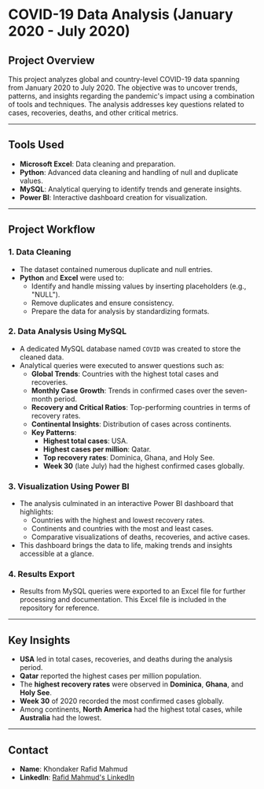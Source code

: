 # COVID-19 Data Analysis (January 2020 - July 2020)

## **Project Overview**
This project analyzes global and country-level COVID-19 data spanning from January 2020 to July 2020. The objective was to uncover trends, patterns, and insights regarding the pandemic's impact using a combination of tools and techniques. The analysis addresses key questions related to cases, recoveries, deaths, and other critical metrics.

---

## **Tools Used**
- **Microsoft Excel**: Data cleaning and preparation.
- **Python**: Advanced data cleaning and handling of null and duplicate values.
- **MySQL**: Analytical querying to identify trends and generate insights.
- **Power BI**: Interactive dashboard creation for visualization.

---

## **Project Workflow**

### **1. Data Cleaning**
- The dataset contained numerous duplicate and null entries.
- **Python** and **Excel** were used to:
  - Identify and handle missing values by inserting placeholders (e.g., "NULL").
  - Remove duplicates and ensure consistency.
  - Prepare the data for analysis by standardizing formats.

### **2. Data Analysis Using MySQL**
- A dedicated MySQL database named `COVID` was created to store the cleaned data.
- Analytical queries were executed to answer questions such as:
  - **Global Trends**: Countries with the highest total cases and recoveries.
  - **Monthly Case Growth**: Trends in confirmed cases over the seven-month period.
  - **Recovery and Critical Ratios**: Top-performing countries in terms of recovery rates.
  - **Continental Insights**: Distribution of cases across continents.
  - **Key Patterns**:
    - **Highest total cases**: USA.
    - **Highest cases per million**: Qatar.
    - **Top recovery rates**: Dominica, Ghana, and Holy See.
    - **Week 30** (late July) had the highest confirmed cases globally.

### **3. Visualization Using Power BI**
- The analysis culminated in an interactive Power BI dashboard that highlights:
  - Countries with the highest and lowest recovery rates.
  - Continents and countries with the most and least cases.
  - Comparative visualizations of deaths, recoveries, and active cases.
- This dashboard brings the data to life, making trends and insights accessible at a glance.

### **4. Results Export**
- Results from MySQL queries were exported to an Excel file for further processing and documentation. This Excel file is included in the repository for reference.

---

## **Key Insights**
- **USA** led in total cases, recoveries, and deaths during the analysis period.
- **Qatar** reported the highest cases per million population.
- The **highest recovery rates** were observed in **Dominica**, **Ghana**, and **Holy See**.
- **Week 30** of 2020 recorded the most confirmed cases globally.
- Among continents, **North America** had the highest total cases, while **Australia** had the lowest.

---

## **Contact**
- **Name**: Khondaker Rafid Mahmud  
- **LinkedIn**: [Rafid Mahmud's LinkedIn](https://www.linkedin.com/in/rafidmahmud/)  

